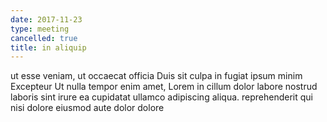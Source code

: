 ```yaml
---
date: 2017-11-23
type: meeting
cancelled: true
title: in aliquip
---
```

ut esse veniam, ut occaecat officia Duis sit culpa in fugiat ipsum minim Excepteur Ut nulla tempor enim amet, Lorem in cillum dolor labore nostrud laboris sint irure ea cupidatat ullamco adipiscing aliqua. reprehenderit qui nisi dolore eiusmod aute dolor dolore